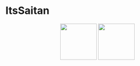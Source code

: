 # ItsSaitan
<div id="header" align="center">
  <img src="https://media.giphy.com/media/M9gbBd9nbDrOTu1Mqx/giphy.gif" width="100"/>
  <img src="https://media.giphy.com/media/bGgsc5mWoryfgKBx1u/giphy.gif" width="100"/>

</div>
